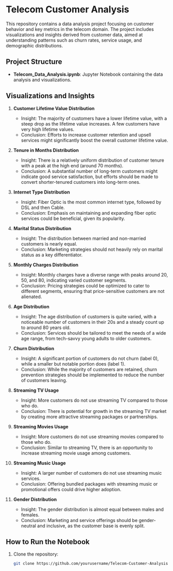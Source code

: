 # Telecom Customer Analysis

This repository contains a data analysis project focusing on customer behavior and key metrics in the telecom domain. The project includes visualizations and insights derived from customer data, aimed at understanding patterns such as churn rates, service usage, and demographic distributions.

## Project Structure

- **Telecom_Data_Analysis.ipynb**: Jupyter Notebook containing the data analysis and visualizations.

## Visualizations and Insights

1. **Customer Lifetime Value Distribution**
   - Insight: The majority of customers have a lower lifetime value, with a steep drop as the lifetime value increases. A few customers have very high lifetime values.
   - Conclusion: Efforts to increase customer retention and upsell services might significantly boost the overall customer lifetime value.

2. **Tenure in Months Distribution**
   - Insight: There is a relatively uniform distribution of customer tenure with a peak at the high end (around 70 months).
   - Conclusion: A substantial number of long-term customers might indicate good service satisfaction, but efforts should be made to convert shorter-tenured customers into long-term ones.

3. **Internet Type Distribution**
   - Insight: Fiber Optic is the most common internet type, followed by DSL and then Cable.
   - Conclusion: Emphasis on maintaining and expanding fiber optic services could be beneficial, given its popularity.

4. **Marital Status Distribution**
   - Insight: The distribution between married and non-married customers is nearly equal.
   - Conclusion: Marketing strategies should not heavily rely on marital status as a key differentiator.

5. **Monthly Charges Distribution**
   - Insight: Monthly charges have a diverse range with peaks around 20, 50, and 80, indicating varied customer segments.
   - Conclusion: Pricing strategies could be optimized to cater to different segments, ensuring that price-sensitive customers are not alienated.

6. **Age Distribution**
   - Insight: The age distribution of customers is quite varied, with a noticeable number of customers in their 20s and a steady count up to around 80 years old.
   - Conclusion: Services should be tailored to meet the needs of a wide age range, from tech-savvy young adults to older customers.

7. **Churn Distribution**
   - Insight: A significant portion of customers do not churn (label 0), while a smaller but notable portion does (label 1).
   - Conclusion: While the majority of customers are retained, churn prevention strategies should be implemented to reduce the number of customers leaving.

8. **Streaming TV Usage**
   - Insight: More customers do not use streaming TV compared to those who do.
   - Conclusion: There is potential for growth in the streaming TV market by creating more attractive streaming packages or partnerships.

9. **Streaming Movies Usage**
   - Insight: More customers do not use streaming movies compared to those who do.
   - Conclusion: Similar to streaming TV, there is an opportunity to increase streaming movie usage among customers.

10. **Streaming Music Usage**
    - Insight: A larger number of customers do not use streaming music services.
    - Conclusion: Offering bundled packages with streaming music or promotional offers could drive higher adoption.

11. **Gender Distribution**
    - Insight: The gender distribution is almost equal between males and females.
    - Conclusion: Marketing and service offerings should be gender-neutral and inclusive, as the customer base is evenly split.

## How to Run the Notebook

1. Clone the repository:
   ```sh
   git clone https://github.com/yourusername/Telecom-Customer-Analysis.git
